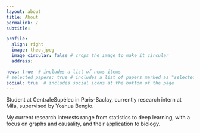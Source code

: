 ```yaml
---
layout: about
title: About
permalink: /
subtitle: 

profile:
  align: right
  image: theo.jpeg
  image_circular: false # crops the image to make it circular
  address: 

news: true  # includes a list of news items
# selected_papers: true # includes a list of papers marked as "selected={true}"
social: true  # includes social icons at the bottom of the page
---
```


Student at CentraleSupélec in Paris-Saclay, currently research intern at Mila, supervised by Yoshua Bengio.

My current research interests range from statistics to deep learning, with a focus on graphs and causality, and their application to biology. 